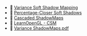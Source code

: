 - 📖 [Variance Soft Shadow Mapping](https://jankautz.com/publications/VSSM_PG2010.pdf)
- 📖 [Percentage-Closer Soft Shadows](https://developer.download.nvidia.com/shaderlibrary/docs/shadow_PCSS.pdf)
- 📖 [Cascaded ShadowMaps](https://developer.download.nvidia.com/SDK/10.5/opengl/src/cascaded_shadow_maps/doc/cascaded_shadow_maps.pdf)
- 🔗 [LearnOpenGL - CSM](https://learnopengl.com/Guest-Articles/2021/CSM)
- 📖 [Variance ShadowMaps.pdf](http://igm.univ-mlv.fr/~biri/Enseignement/MII2/Donnees/variance_shadow_maps.pdf)